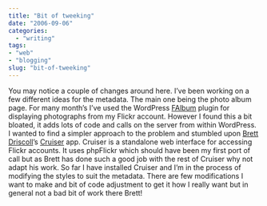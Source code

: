 ```yaml
---
title: "Bit of tweeking"
date: "2006-09-06"
categories: 
  - "writing"
tags:
- "web"
- "blogging"
slug: "bit-of-tweeking"
---
```


You may notice a couple of changes around here. I’ve been working on a few different ideas for the metadata. The main one being the photo album page. For many month’s I’ve used the WordPress [FAlbum][1] plugin for displaying photographs from my Flickr account. However I found this a bit bloated, it adds lots of code and calls on the server from within WordPress. I wanted to find a simpler approach to the problem and stumbled upon [Brett Driscoll][2]’s [Cruiser][3] app. Cruiser is a standalone web interface for accessing Flickr accounts. It uses phpFlickr which should have been my first port of call but as Brett has done such a good job with the rest of Cruiser why not adapt his work. So far I have installed Cruiser and I’m in the process of modifying the styles to suit the metadata. There are few modifications I want to make and bit of code adjustment to get it how I really want but in general not a bad bit of work there Brett!

[1]:	https://www.worrad.com/
[2]:	https://www.brettdriscoll.com/
[3]:	https://www.getcruiser.com/